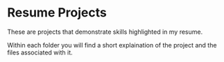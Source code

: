 # Resume Projects

These are projects that demonstrate skills highlighted in my resume.

Within each folder you will find a short explaination of the project and the files associated with it. 